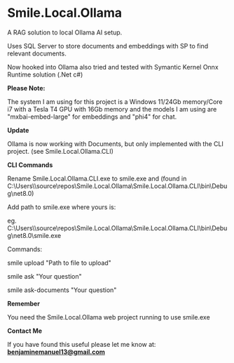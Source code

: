 # Smile.Local.Ollama

A RAG solution to local Ollama AI setup.

Uses SQL Server to store documents and embeddings with SP to find relevant documents.

Now hooked into Ollama also tried and tested with Symantic Kernel Onnx Runtime solution (.Net c#)

**Please Note:**

The system I am using for this project is a Windows 11/24Gb memory/Core i7 with a Tesla T4 GPU with 16Gb memory
and the models I am using are "mxbai-embed-large" for embeddings and "phi4" for chat.

**Update**

Ollama is now working with Documents, but only implemented with the CLI project. (see Smile.Local.Ollama.CLI)

**CLI Commands**

Rename Smile.Local.Ollama.CLI.exe to smile.exe and
(found in C:\Users\\<user>\source\repos\Smile.Local.Ollama\Smile.Local.Ollama.CLI\bin\Debug\net8.0\)

Add path to smile.exe where yours is:

eg. C:\Users\\<user>\source\repos\Smile.Local.Ollama\Smile.Local.Ollama.CLI\bin\Debug\net8.0\smile.exe

Commands:

smile upload "Path to file to upload"

smile ask "Your question"

smile ask-documents "Your question"

**Remember**

You need the Smile.Local.Ollama web project running to use smile.exe

**Contact Me**

If you have found this useful please let me know at: **benjaminemanuel13@gmail.com**
